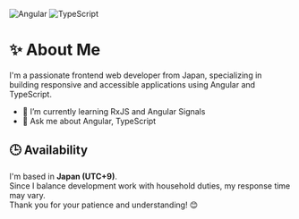 ![Angular](https://img.shields.io/badge/Angular-DD0031?style=for-the-badge&logo=angular&logoColor=white)
![TypeScript](https://img.shields.io/badge/TypeScript-3178C6?style=for-the-badge&logo=typescript&logoColor=white)

# ✨ About Me

I'm a passionate frontend web developer from Japan, specializing in building responsive and accessible applications using Angular and TypeScript.

- 🌱 I’m currently learning RxJS and Angular Signals
- 💬 Ask me about Angular, TypeScript

## 🕒 Availability

I'm based in **Japan (UTC+9)**.  
Since I balance development work with household duties, my response time may vary.  
Thank you for your patience and understanding! 😊
